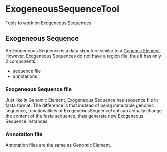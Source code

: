 # ExogeneousSequenceTool
Tools to work on Exogeneous Sequences

## Exogeneous Sequence

An Exogeneous Sequence is a data structure similar 
to a [Genomic Element](https://github.com/DignoMor/GenomicElementTool).
However, Exogeneous Sequences do not 
have a region file, thus it has only 2 components.

- sequence file 
- annotations

### Exogeneous Sequence file

Just like in Genomic Element, Exogeneous Sequence 
has sequence file in fasta format. The difference 
is that instead of being immutable genomic sequence, 
functionalities of ExogeneousSequenceTool can actually 
change the content of the fasta sequence, thus generate 
new Exogeneous Sequence instances.

### Annotation file

Annotation files are the same as Genomic Element.

